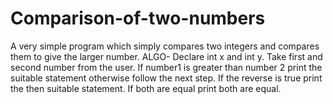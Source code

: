 # Comparison-of-two-numbers
A very simple program which simply compares two integers and compares them to give the larger number.
ALGO-
Declare int x and int y.
Take first and second number from the user.
If number1 is greater than number 2 print the suitable statement otherwise follow the next step.
If the reverse is true print the then suitable statement.
If both are equal print both are equal.
